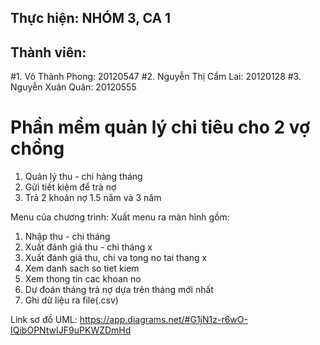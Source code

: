 ## Thực hiện: NHÓM 3, CA 1
## Thành viên:
#1. Võ Thành Phong: 20120547
#2. Nguyễn Thị Cẩm Lai: 20120128
#3. Nguyễn Xuân Quân: 20120555

# Phần mềm quản lý chi tiêu cho 2 vợ chồng
1. Quản lý thu - chi hàng tháng 
2. Gửi tiết kiệm để trả nợ
3. Trả 2 khoản nợ 1.5 năm và 3 năm

Menu của chương trình:
Xuất menu ra màn hình gồm:
1. Nhập thu - chi tháng
2. Xuất đánh giá thu - chi tháng x
3. Xuất đánh giá thu, chi va tong no tai thang x
4. Xem danh sach so tiet kiem 
5. Xem thong tin cac khoan no 
6. Dự đoán tháng trả nợ dựa trên tháng mới nhất
7. Ghi dữ liệu ra file(.csv)

Link sơ đồ UML: https://app.diagrams.net/#G1jN1z-r6wO-IQibOPNtwIJF9uPKWZDmHd
